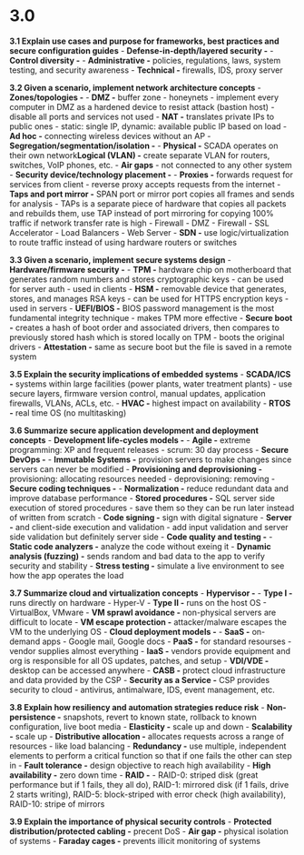 # 3.0
   **3.1 Explain use cases and purpose for frameworks, best practices and secure configuration guides** 
     - **Defense-in-depth/layered security -**
        - **Control diversity -**
            - **Administrative -** policies, regulations, laws, system testing, and
            security awareness
            - **Technical -** firewalls, IDS, proxy server

   **3.2 Given a scenario, implement network architecture concepts**
      - **Zones/topologies -**
        - **DMZ -** buffer zone - honeynets - implement every computer in DMZ as a
        hardened device to resist attack (bastion host) - disable all ports and
        services not used
        - **NAT -** translates private IPs to public ones - static: single IP, dynamic:
        available public IP based on load
        - **Ad hoc -** connecting wireless devices without an AP
      - **Segregation/segmentation/isolation -**
        - **Physical -** SCADA operates on their own network**Logical VLAN -** create separate VLAN for routers, switches, VoIP phones, etc.
        - **Air gaps** - not connected to any other system
      - **Security device/technology placement -**
        - **Proxies -** forwards request for services from client - reverse proxy
        accepts requests from the internet
        - **Taps and port mirror -** SPAN port or mirror port copies all frames and
        sends for analysis - TAPs is a separate piece of hardware that copies all
        packets and rebuilds them, use TAP instead of port mirroring for copying
        100% traffic if network transfer rate is high
        - Firewall - DMZ - Firewall - SSL Accelerator - Load Balancers - Web Server
      - **SDN -** use logic/virtualization to route traffic instead of using hardware
    routers or switches

   **3.3 Given a scenario, implement secure systems design**
    - **Hardware/firmware security -**
        - **TPM -** hardware chip on motherboard that generates random numbers
        and stores cryptographic keys - can be used for server auth - used in
        clients
        - **HSM -** removable device that generates, stores, and manages RSA keys -
        can be used for HTTPS encryption keys - used in servers
        - **UEFI/BIOS -** BIOS password management is the most fundamental
        integrity technique - makes TPM more effective
        - **Secure boot -** creates a hash of boot order and associated drivers, then
        compares to previously stored hash which is stored locally on TPM -
        boots the original drivers
        - **Attestation -** same as secure boot but the file is saved in a remote system

   **3.5 Explain the security implications of embedded systems**
    - **SCADA/ICS -** systems within large facilities (power plants, water treatment
    plants) - use secure layers, firmware version control, manual updates,
    application firewalls, VLANs, ACLs, etc.
    - **HVAC -** highest impact on availability
    - **RTOS -** real time OS (no multitasking)

   **3.6 Summarize secure application development and deployment concepts**
    - **Development life-cycles models -**
        - **Agile -** extreme programming: XP and frequent releases - scrum: 30 day
        process
    - **Secure DevOps -**
        - **Immutable Systems -** provision servers to make changes since servers
        can never be modified
        - **Provisioning and deprovisioning -** provisioning: allocating resources needed - deprovisioning: removing
    - **Secure coding techniques -**
        - **Normalization -** reduce redundant data and improve database performance
        - **Stored procedures -** SQL server side execution of stored procedures - save them so they can be run later instead of written from scratch
        - **Code signing -** sign with digital signature
        - **Server -** and client-side execution and validation - add input validation and server side validation but definitely server side
    - **Code quality and testing -**
        - **Static code analyzers -** analyze the code without exeing it
        - **Dynamic analysis (fuzzing) -** sends random and bad data to the app to verify security and stability
        - **Stress testing -** simulate a live environment to see how the app operates the load

   **3.7 Summarize cloud and virtualization concepts**
    - **Hypervisor -**
        - **Type I -** runs directly on hardware - Hyper-V
        - **Type II -** runs on the host OS - VirtualBox, VMware
    - **VM sprawl avoidance -** non-physical servers are difficult to locate
    - **VM escape protection -** attacker/malware escapes the VM to the underlying OS
    - **Cloud deployment models -**
        - **SaaS -** on-demand apps - Google mail, Google docs
        - **PaaS -** for standard resourses - vendor supplies almost everything
        - **IaaS -** vendors provide equipment and org is responsible for all OS updates, patches, and setup
    - **VDI/VDE -** desktop can be accessed anywhere
    - **CASB -** protect cloud infrastructure and data provided by the CSP
    - **Security as a Service -** CSP provides security to cloud - antivirus, antimalware, IDS, event management, etc.

   **3.8 Explain how resiliency and automation strategies reduce risk**
    - **Non-persistence -** snapshots, revert to known state, rollback to known configuration, live boot media
    - **Elasticity -** scale up and down
    - **Scalability -** scale up
    - **Distributive allocation -** allocates requests across a range of resources - like load balancing
    - **Redundancy -** use multiple, independent elements to perform a critical function so that if one fails the other can step in
    - **Fault tolerance -** design objective to reach high availability
    - **High availability -** zero down time
    - **RAID -**
        - RAID-0: striped disk (great performance but if 1 fails, they all do),
        RAID-1: mirrored disk (if 1 fails, drive 2 starts writing), RAID-5: block-striped
        with error check (high availability), RAID-10: stripe of mirrors

   **3.9 Explain the importance of physical security controls**
    - **Protected distribution/protected cabling -** precent DoS
    - **Air gap -** physical isolation of systems
    - **Faraday cages -** prevents illicit monitoring of systems
